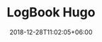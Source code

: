 ---
title: "LogBook Hugo"
date: 2018-12-28T11:02:05+06:00 
# type dont remove or customize
type : "docs"
---